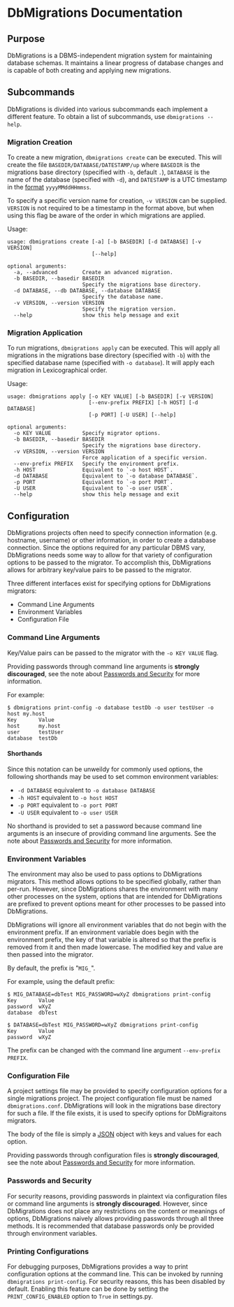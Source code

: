 DbMigrations Documentation
==========================

Purpose
-------

DbMigrations is a DBMS-independent migration system for maintaining database schemas. It maintains a linear progress of database changes and is capable of both creating and applying new migrations.

Subcommands
--------------

DbMigrations is divided into various subcommands each implement a different feature. To obtain a list of subcommands, use `dbmigrations --help`.

### Migration Creation

To create a new migration, `dbmigrations create` can be executed. This will create the file `BASEDIR/DATABASE/DATESTAMP/up` where `BASEDIR` is the migrations base directory (specified with `-b`, default `.`), `DATABASE` is the name of the database (specified with `-d`), and `DATESTAMP` is a UTC timestamp in the [format](http://docs.oracle.com/javase/6/docs/api/java/text/SimpleDateFormat.html) `yyyyMMddHHmmss`.

To specify a specific version name for creation, `-v VERSION` can be supplied. `VERSION` is not required to be a timestamp in the format above, but when using this flag be aware of the order in which migrations are applied.

Usage:

    usage: dbmigrations create [-a] [-b BASEDIR] [-d DATABASE] [-v VERSION]
                               [--help]

    optional arguments:
      -a, --advanced        Create an advanced migration.
      -b BASEDIR, --basedir BASEDIR
                            Specify the migrations base directory.
      -d DATABASE, --db DATABASE, --database DATABASE
                            Specify the database name.
      -v VERSION, --version VERSION
                            Specify the migration version.
      --help                show this help message and exit

### Migration Application

To run migrations, `dbmigrations apply` can be executed. This will apply all migrations in the migrations base directory (specified with `-b`) with the specified database name (specified with `-o database`). It will apply each migration in Lexicographical order.

Usage:

    usage: dbmigrations apply [-o KEY VALUE] [-b BASEDIR] [-v VERSION]
                              [--env-prefix PREFIX] [-h HOST] [-d DATABASE]
                              [-p PORT] [-U USER] [--help]

    optional arguments:
      -o KEY VALUE          Specify migrator options.
      -b BASEDIR, --basedir BASEDIR
                            Specify the migrations base directory.
      -v VERSION, --version VERSION
                            Force application of a specific version.
      --env-prefix PREFIX   Specify the environment prefix.
      -h HOST               Equivalent to `-o host HOST`.
      -d DATABASE           Equivalent to `-o database DATABASE`.
      -p PORT               Equivalent to `-o port PORT`.
      -U USER               Equivalent to `-o user USER`.
      --help                show this help message and exit

Configuration
-------------
DbMigrations projects often need to specify connection information (e.g. hostname, username) or other information, in order to create a database connection. Since the options required for any particular DBMS vary, DbMigrations needs some way to allow for that variety of configuration options to be passed to the migrator. To accomplish this, DbMigrations allows for arbitrary key/value pairs to be passed to the migrator.

Three different interfaces exist for specifying options for DbMigrations migrators:

 - Command Line Arguments
 - Environment Variables
 - Configuration File

### Command Line Arguments

Key/Value pairs can be passed to the migrator with the `-o KEY VALUE` flag.

Providing passwords through command line arguments is **strongly discouraged**, see the note about [Passwords and Security](#passwords-and-security) for more information.

For example:

    $ dbmigrations print-config -o database testDb -o user testUser -o host my.host 
    Key       Value
    host      my.host
    user      testUser
    database  testDb

#### Shorthands

Since this notation can be unweildy for commonly used options, the following shorthands may be used to set common environment variables:

 - `-d DATABASE` equivalent to `-o database DATABASE`
 - `-h HOST` equivalent to `-o host HOST`
 - `-p PORT` equivalent to `-o port PORT`
 - `-U USER` equivalent to `-o user USER`

No shorthand is provided to set a password because command line arguments is an insecure of providing command line arguments. See the note about [Passwords and Security](#passwords-and-security) for more information.

### Environment Variables

The environment may also be used to pass options to DbMigrations migrators. This method allows options to be specified globally, rather than per-run. However, since DbMigrations shares the environment with many other processes on the system, options that are intended for DbMigrations are prefixed to prevent options meant for other processes to be passed into DbMigrations.

DbMigrations will ignore all environment variables that do not begin with the environment prefix. If an environment variable does begin with the environment prefix, the key of that variable is altered so that the prefix is removed from it and then made lowercase. The modified key and value are then passed into the migrator.

By default, the prefix is "`MIG_`".

For example, using the default prefix:

    $ MIG_DATABASE=dbTest MIG_PASSWORD=wXyZ dbmigrations print-config
    Key       Value
    password  wXyZ
    database  dbTest

    $ DATABASE=dbTest MIG_PASSWORD=wXyZ dbmigrations print-config
    Key       Value
    password  wXyZ

The prefix can be changed with the command line argument `--env-prefix PREFIX`.

### Configuration File

A project settings file may be provided to specify configuration options for a single migrations project. The project configuration file must be named `dbmigrations.conf`. DbMigrations will look in the  migrations base directory for such a file. If the file exists, it is used to specify options for DbMigraitons migrators.

The body of the file is simply a [JSON](http://www.json.org/) object with keys and values for each option.

Providing passwords through configuration files is **strongly discouraged**, see the note about [Passwords and Security](#passwords-and-security) for more information.

### Passwords and Security

For security reasons, providing passwords in plaintext via configuration files or command line arguments is **strongly discouraged**. However, since DbMigrations does not place any restrictions on the content or meanings of options, DbMigrations naively allows providing passwords through all three methods. It is recommended that database passwords only be provided through environment variables.

### Printing Configurations

For debugging purposes, DbMigrations provides a way to print configuration options at the command line. This can be invoked by running `dbmigrations print-config`. For security reasons, this has been disabled by default. Enabling this feature can be done by setting the `PRINT_CONFIG_ENABLED` option to `True` in settings.py.